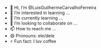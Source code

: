 - 👋 Hi, I’m @LuisGuilhermeCarvalhoFerreira
- 👀 I’m interested in learning ...
- 🌱 I’m currently learning ...
- 💞️ I’m looking to collaborate on ...
- 📫 How to reach me ...
- 😄 Pronouns: ele/dele 
- ⚡ Fun fact: I luv coffee

<!---
LuisGuilhermeCarvalhoFerreira/LuisGuilhermeCarvalhoFerreira is a ✨ special ✨ repository because its `README.md` (this file) appears on your GitHub profile.
You can click the Preview link to take a look at your changes.
--->
